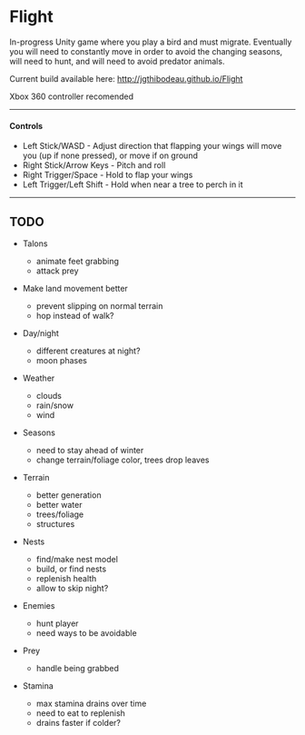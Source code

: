 # Flight
In-progress Unity game where you play a bird and must migrate. Eventually you will need to constantly move in order to avoid the changing seasons, will need to hunt, and will need to avoid predator animals.

Current build available here: http://jgthibodeau.github.io/Flight

Xbox 360 controller recomended

---

#### Controls
- Left Stick/WASD - Adjust direction that flapping your wings will move you (up if none pressed), or move if on ground
- Right Stick/Arrow Keys - Pitch and roll
- Right Trigger/Space - Hold to flap your wings
- Left Trigger/Left Shift - Hold when near a tree to perch in it

---

## TODO

- Talons
	- animate feet grabbing
	- attack prey

- Make land movement better
	- prevent slipping on normal terrain
	- hop instead of walk? 

- Day/night
	- different creatures at night?
	- moon phases

- Weather
	- clouds
	- rain/snow
	- wind

- Seasons
	- need to stay ahead of winter
	- change terrain/foliage color, trees drop leaves

- Terrain
	- better generation
	- better water
	- trees/foliage
	- structures

- Nests
	- find/make nest model
	- build, or find nests
	- replenish health
	- allow to skip night?

- Enemies
	- hunt player
	- need ways to be avoidable

- Prey
	- handle being grabbed

- Stamina
	- max stamina drains over time
	- need to eat to replenish
	- drains faster if colder?
